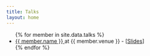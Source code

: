 ```yaml
---
title: Talks
layout: home
---
```



<ul>
{% for member in site.data.talks %}
  <li>
    <a href="{{ member.url }}">
      {{ member.name }}
    </a> at {{ member.venue }} - [<a href="{{ member.slides }}">Slides</a>]
  </li>
{% endfor %}
</ul>